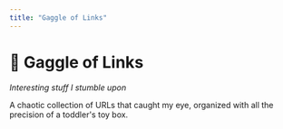 ```yaml
---
title: "Gaggle of Links"
---
```


# 📎 Gaggle of Links

*Interesting stuff I stumble upon*

A chaotic collection of URLs that caught my eye, organized with all the precision of a toddler's toy box.

